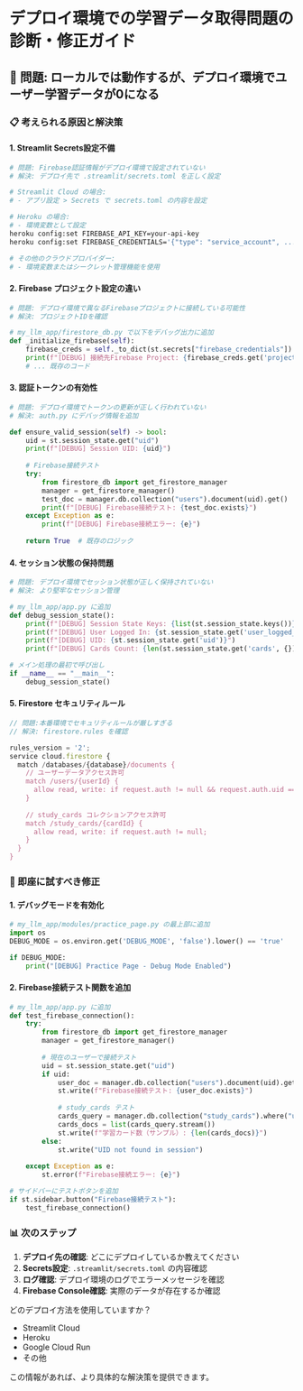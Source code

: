 # デプロイ環境での学習データ取得問題の診断・修正ガイド

## 🚨 問題: ローカルでは動作するが、デプロイ環境でユーザー学習データが0になる

### 📋 考えられる原因と解決策

#### 1. **Streamlit Secrets設定不備**
```bash
# 問題: Firebase認証情報がデプロイ環境で設定されていない
# 解決: デプロイ先で .streamlit/secrets.toml を正しく設定

# Streamlit Cloud の場合:
# - アプリ設定 > Secrets で secrets.toml の内容を設定

# Heroku の場合:
# - 環境変数として設定
heroku config:set FIREBASE_API_KEY=your-api-key
heroku config:set FIREBASE_CREDENTIALS='{"type": "service_account", ...}'

# その他のクラウドプロバイダー:
# - 環境変数またはシークレット管理機能を使用
```

#### 2. **Firebase プロジェクト設定の違い**
```python
# 問題: デプロイ環境で異なるFirebaseプロジェクトに接続している可能性
# 解決: プロジェクトIDを確認

# my_llm_app/firestore_db.py で以下をデバッグ出力に追加
def _initialize_firebase(self):
    firebase_creds = self._to_dict(st.secrets["firebase_credentials"])
    print(f"[DEBUG] 接続先Firebase Project: {firebase_creds.get('project_id')}")
    # ... 既存のコード
```

#### 3. **認証トークンの有効性**
```python
# 問題: デプロイ環境でトークンの更新が正しく行われていない
# 解決: auth.py にデバッグ情報を追加

def ensure_valid_session(self) -> bool:
    uid = st.session_state.get("uid")
    print(f"[DEBUG] Session UID: {uid}")
    
    # Firebase接続テスト
    try:
        from firestore_db import get_firestore_manager
        manager = get_firestore_manager()
        test_doc = manager.db.collection("users").document(uid).get()
        print(f"[DEBUG] Firebase接続テスト: {test_doc.exists}")
    except Exception as e:
        print(f"[DEBUG] Firebase接続エラー: {e}")
    
    return True  # 既存のロジック
```

#### 4. **セッション状態の保持問題**
```python
# 問題: デプロイ環境でセッション状態が正しく保持されていない
# 解決: より堅牢なセッション管理

# my_llm_app/app.py に追加
def debug_session_state():
    print(f"[DEBUG] Session State Keys: {list(st.session_state.keys())}")
    print(f"[DEBUG] User Logged In: {st.session_state.get('user_logged_in')}")
    print(f"[DEBUG] UID: {st.session_state.get('uid')}")
    print(f"[DEBUG] Cards Count: {len(st.session_state.get('cards', {}))}")

# メイン処理の最初で呼び出し
if __name__ == "__main__":
    debug_session_state()
```

#### 5. **Firestore セキュリティルール**
```javascript
// 問題:本番環境でセキュリティルールが厳しすぎる
// 解決: firestore.rules を確認

rules_version = '2';
service cloud.firestore {
  match /databases/{database}/documents {
    // ユーザーデータアクセス許可
    match /users/{userId} {
      allow read, write: if request.auth != null && request.auth.uid == userId;
    }
    
    // study_cards コレクションアクセス許可
    match /study_cards/{cardId} {
      allow read, write: if request.auth != null;
    }
  }
}
```

### 🔧 即座に試すべき修正

#### 1. **デバッグモードを有効化**
```python
# my_llm_app/modules/practice_page.py の最上部に追加
import os
DEBUG_MODE = os.environ.get('DEBUG_MODE', 'false').lower() == 'true'

if DEBUG_MODE:
    print("[DEBUG] Practice Page - Debug Mode Enabled")
```

#### 2. **Firebase接続テスト関数を追加**
```python
# my_llm_app/app.py に追加
def test_firebase_connection():
    try:
        from firestore_db import get_firestore_manager
        manager = get_firestore_manager()
        
        # 現在のユーザーで接続テスト
        uid = st.session_state.get("uid")
        if uid:
            user_doc = manager.db.collection("users").document(uid).get()
            st.write(f"Firebase接続テスト: {user_doc.exists}")
            
            # study_cards テスト
            cards_query = manager.db.collection("study_cards").where("uid", "==", uid).limit(5)
            cards_docs = list(cards_query.stream())
            st.write(f"学習カード数（サンプル）: {len(cards_docs)}")
        else:
            st.write("UID not found in session")
            
    except Exception as e:
        st.error(f"Firebase接続エラー: {e}")

# サイドバーにテストボタンを追加
if st.sidebar.button("Firebase接続テスト"):
    test_firebase_connection()
```

### 📊 次のステップ

1. **デプロイ先の確認**: どこにデプロイしているか教えてください
2. **Secrets設定**: `.streamlit/secrets.toml` の内容確認
3. **ログ確認**: デプロイ環境のログでエラーメッセージを確認
4. **Firebase Console確認**: 実際のデータが存在するか確認

どのデプロイ方法を使用していますか？
- Streamlit Cloud
- Heroku  
- Google Cloud Run
- その他

この情報があれば、より具体的な解決策を提供できます。

